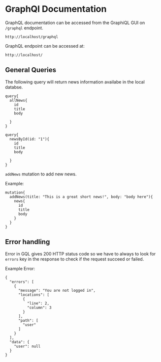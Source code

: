 # GraphQl Documentation

GraphQL documentation can be accessed from the GraphiQL GUI on `/graphql` endpoint.

```
http://localhost/graphql

```

GraphQL endpoint can be accessed at:

```
http://localhost/
```

## General Queries

The following query will return news information availabe in the local databse.

```
query{
  allNews{
    id
    title
    body

  }
}
```

```
query{
  newsById(id: "1"){
    id
    title
    body

  }
}
```

`addNews` mutation to add new news.

Example:

```
mutation{
  addNews(title: "This is a great short news!", body: "body here"){
    news{
      id
      title
      body
    }
  }
}

```

## Error handling

Error in GQL gives 200 HTTP status code so we have to always to look for `errors` key in the response to check if the request succeed or failed.

Example Error:

```
{
  "errors": [
    {
      "message": "You are not logged in",
      "locations": [
        {
          "line": 2,
          "column": 3
        }
      ],
      "path": [
        "user"
      ]
    }
  ],
  "data": {
    "user": null
  }
}


```
